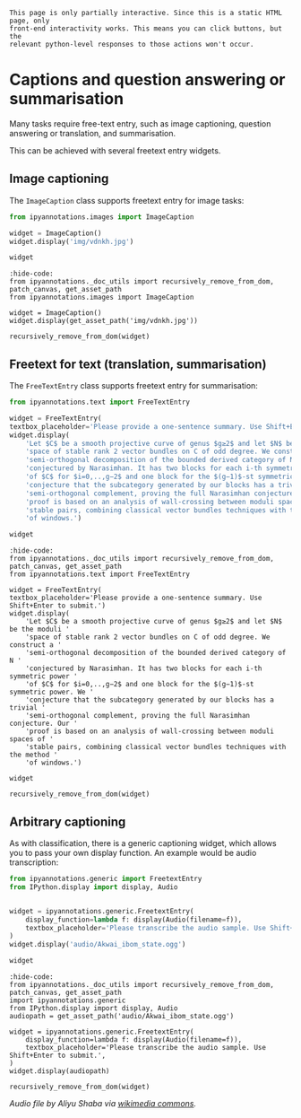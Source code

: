 
```{hint}
This page is only partially interactive. Since this is a static HTML page, only
front-end interactivity works. This means you can click buttons, but the
relevant python-level responses to those actions won't occur.
```

# Captions and question answering or summarisation

Many tasks require free-text entry, such as image captioning,
question answering or translation, and summarisation.

This can be achieved with several freetext entry widgets.

## Image captioning

The `ImageCaption` class supports freetext entry for image tasks:

```python
from ipyannotations.images import ImageCaption

widget = ImageCaption()
widget.display('img/vdnkh.jpg')

widget
```

```{jupyter-execute}
:hide-code:
from ipyannotations._doc_utils import recursively_remove_from_dom, patch_canvas, get_asset_path
from ipyannotations.images import ImageCaption

widget = ImageCaption()
widget.display(get_asset_path('img/vdnkh.jpg'))

recursively_remove_from_dom(widget)
```

## Freetext for text (translation, summarisation)

The `FreeTextEntry` class supports freetext entry for summarisation:

```python
from ipyannotations.text import FreeTextEntry

widget = FreeTextEntry(
textbox_placeholder='Please provide a one-sentence summary. Use Shift+Enter to submit.')
widget.display(
    'Let $C$ be a smooth projective curve of genus $g≥2$ and let $N$ be the moduli '
    'space of stable rank 2 vector bundles on C of odd degree. We construct a '
    'semi-orthogonal decomposition of the bounded derived category of N '
    'conjectured by Narasimhan. It has two blocks for each i-th symmetric power '
    'of $C$ for $i=0,..,g−2$ and one block for the $(g−1)$-st symmetric power. We '
    'conjecture that the subcategory generated by our blocks has a trivial '
    'semi-orthogonal complement, proving the full Narasimhan conjecture. Our '
    'proof is based on an analysis of wall-crossing between moduli spaces of '
    'stable pairs, combining classical vector bundles techniques with the method '
    'of windows.')

widget
```

```{jupyter-execute}
:hide-code:
from ipyannotations._doc_utils import recursively_remove_from_dom, patch_canvas, get_asset_path
from ipyannotations.text import FreeTextEntry

widget = FreeTextEntry(
textbox_placeholder='Please provide a one-sentence summary. Use Shift+Enter to submit.')
widget.display(
    'Let $C$ be a smooth projective curve of genus $g≥2$ and let $N$ be the moduli '
    'space of stable rank 2 vector bundles on C of odd degree. We construct a '
    'semi-orthogonal decomposition of the bounded derived category of N '
    'conjectured by Narasimhan. It has two blocks for each i-th symmetric power '
    'of $C$ for $i=0,..,g−2$ and one block for the $(g−1)$-st symmetric power. We '
    'conjecture that the subcategory generated by our blocks has a trivial '
    'semi-orthogonal complement, proving the full Narasimhan conjecture. Our '
    'proof is based on an analysis of wall-crossing between moduli spaces of '
    'stable pairs, combining classical vector bundles techniques with the method '
    'of windows.')

widget

recursively_remove_from_dom(widget)
```

## Arbitrary captioning

As with classification, there is a generic captioning widget, which allows you
to pass your own display function. An example would be audio transcription:

```python
from ipyannotations.generic import FreetextEntry
from IPython.display import display, Audio


widget = ipyannotations.generic.FreetextEntry(
    display_function=lambda f: display(Audio(filename=f)),
    textbox_placeholder='Please transcribe the audio sample. Use Shift+Enter to submit.',
)
widget.display('audio/Akwai_ibom_state.ogg')

widget
```

```{jupyter-execute}
:hide-code:
from ipyannotations._doc_utils import recursively_remove_from_dom, patch_canvas, get_asset_path
import ipyannotations.generic
from IPython.display import display, Audio
audiopath = get_asset_path('audio/Akwai_ibom_state.ogg')

widget = ipyannotations.generic.FreetextEntry(
    display_function=lambda f: display(Audio(filename=f)),
    textbox_placeholder='Please transcribe the audio sample. Use Shift+Enter to submit.',
)
widget.display(audiopath)

recursively_remove_from_dom(widget)
```

_Audio file by Aliyu Shaba via [wikimedia commons](https://commons.wikimedia.org/wiki/File:Akwai_ibom_state.ogg)._
